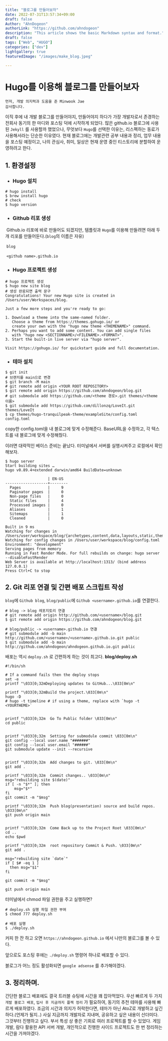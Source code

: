 ```yaml
---
title: "블로그를 만들어보자"
date: 2022-07-31T13:57:34+09:00
draft: false
Author: "AhnDogeon"
authorLink: "https://github.com/ahndogeon"
description: "This article shows the basic Markdown syntax and format."
draft: false
tags: ["Web", "HUGO"]
categories: ["dev"]
lightgallery: true
featuredImage: "/images/make_blog.jpeg"

---
```


# Hugo를 이용해 블로그를 만들어보자

```text
먼저, 개발 의지력과 도움을 준 Minwook Jae
감사합니다.
```

이직 후에 내 개발 블로그를 만들어야지, 만들어야지 하다가 가장 개발자로서 존경하는 전회사 동기의 한 마디와 포스팅 덕에 시작하게 되었다. 많은 github.io 블로그에 사용된 `Jekyll` 를 사용할까 했었으나, 무엇보다 `Hugo`를  선택한 이유는, 리스펙하는 동료가 사용해서라는 단순한 이유였다. 현재 블로그에는 개발관련 공부 내용과 정리, 업무 내용을 포스팅 예정이고, 나의 관심사, 취미, 일상은 현재 운영 중인 티스토리에 분할하여 운영하려고 한다.





## 1. 환경설정

- ### Hugo 설치

```shell
# hugo install
$ brew install hugo
# check
$ hugo version
```

### 

- ### Github 리포 생성

​		Github.io 리포에 바로 만들어도 되겠지만, 템플릿과 `Hugo`를 이용해 만들려면 아래 두 개 리포를 만들어둔다.(`blog`의 이름은 자유)

​		`blog`

​		`<github name>.github.io`



* ### Hugo 프로젝트 생성

```shell
# hugo 프로젝트 생성
$ hugo new site blog
# 생성 완료되면 출력 문구
Congratulations! Your new Hugo site is created in /Users/user/Workspaces/blog.

Just a few more steps and you're ready to go:

1. Download a theme into the same-named folder.
   Choose a theme from https://themes.gohugo.io/ or
   create your own with the "hugo new theme <THEMENAME>" command.
2. Perhaps you want to add some content. You can add single files
   with "hugo new <SECTIONNAME>/<FILENAME>.<FORMAT>".
3. Start the built-in live server via "hugo server".

Visit https://gohugo.io/ for quickstart guide and full documentation.
```



- ### 테마 설치

```shell
$ git init
# 브랜치를 main으로 변경
$ git branch -M main
# git remote add origin <YOUR ROOT REPOSITORY>
$ git remote add origin https://github.com/ahndogeon/blog.git
# git submodule add https://github.com/<theme 경로>.git themes/<theme 이름>
$ git submodule add https://github.com/dillonzq/LoveIt.git themes/LoveIt
$ cp themes/hugo-tranquilpeak-theme/exampleSite/config.toml config.toml
```

copy한 config.toml을 내 블로그에 맞게 수정해준다. BaseURL을 수정하고, 각 텍스트를 내 블로그에 맞게 수정해줬다.

이러면 대략적인 베이스 준비는 끝났다. 터미널에서 서버를 실행시켜주고 로컬에서 확인해보자.

```null
$ hugo server 
Start building sites …
hugo v0.89.4+extended darwin/amd64 BuildDate=unknown

                   | EN-US
-------------------+--------
  Pages            |     9
  Paginator pages  |     0
  Non-page files   |     0
  Static files     |     4
  Processed images |     0
  Aliases          |     1
  Sitemaps         |     1
  Cleaned          |     0

Built in 9 ms
Watching for changes in /Users/user/workspace/blog/{archetypes,content,data,layouts,static,themes}
Watching for config changes in /Users/user/workspace/blog/config.toml
Environment: "development"
Serving pages from memory
Running in Fast Render Mode. For full rebuilds on change: hugo server --disableFastRender
Web Server is available at http://localhost:1313/ (bind address 127.0.0.1)
Press Ctrl+C to stop
```



## 2. Git 리포 연결 및 간편 배포 스크립트 작성

`blog`에 `Github blog`, `blog/public`에 `Github <username>.github.io`를 연결한다.

```shell
# blog -> blog 레포지토리 연결
# git remote add origin http://github.com/<username>/blog.git
$ git remote add origin https://github.com/ahndogeon/blog.git

# blog/public -> <username>.github.io 연결
# git submodule add -b main http://github.com/<username>/<username>.github.io.git public
$ git submodule add -b main http://github.com/ahndogeon/ahndogeon.github.io.git public
```



배포는 역시 ``deploy.sh`` 로 간편하게 하는 것이 최고다.
**blog/deploy.sh**

```null
#!/bin/sh

# If a command fails then the deploy stops
set -e
printf "\033[0;32mDeploying updates to GitHub...\033[0m\n"

printf "\033[0;32mBuild the project.\033[0m\n"
hugo -D
# hugo -t timeline # if using a theme, replace with `hugo -t <YOURTHEME>`


printf "\033[0;32m  Go To Public folder \033[0m\n"
cd public


printf "\033[0;32m  Setting for submodule commit \033[0m\n"
git config --local user.name "#######"
git config --local user.email "######"
git submodule update --init --recursive


printf "\033[0;32m  Add changes to git. \033[0m\n"
git add .

printf "\033[0;32m  Commit changes.. \033[0m\n"
msg="rebuilding site $(date)"
if [ -n "$*" ]; then
	msg="$*"
fi
git commit -m "$msg"

printf "\033[0;32m  Push blog(presentation) source and build repos. \033[0m\n"
git push origin main


printf "\033[0;32m  Come Back up to the Project Root \033[0m\n"
cd ..
echo $pwd

printf "\033[0;32m  root repository Commit & Push. \033[0m\n"
git add .

msg="rebuilding site `date`"
if [ $# -eq 1 ]
  then msg="$1"
fi

git commit -m "$msg"

git push origin main
```

터미널에서 chmod 파일 권한을 주고 실행하면?

```null
# deploy.sh 실행 파일 권한 부여
$ chmod 777 deploy.sh

# 배포 실행
$ ./deploy.sh
```

커피 한 잔 하고 오면 `https://ahndogeon.github.io` 에서 나만의 블로그를 볼 수 있다.

앞으로도 포스팅 후에는 ``./deploy.sh`` 명령어 하나로 배포할 수 있다.

블로그가 어느 정도 활성화되면 ``google adsense`` 를 추가해야겠다.

## 3. 정리하며.

간단한 블로그 배포에도 결국 트러블 슈팅에 시간을 꽤 잡아먹었다. 우선 빠르게 두 가지 ``개발 블로그 배포``, ``입사 후 지금까지 플젝 정리`` 가 필요하여, 동기의 추천 테마를 사용해 빠르게 배포하였다. 조금의 시간과 의지가 허락한다면, 테마가 아닌 AtoZ로 개발하고 싶긴하다.(언제가 될지..) 사실 지금까지 개발자로 지내며, 공유하고 싶은 내용이 산더미다. 그것부터 진행하고 싶다. 부서 특성 상 좋은 기회로 여러 프로젝트를 할 수 있었다. 게임 개발, 람다 활용한 API 서버 개발, 개인적으로 진행한 사이드 프로젝트도 한 번 정리하는 시간을 가져야겠다.
